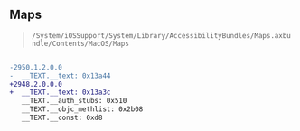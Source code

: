 ## Maps

> `/System/iOSSupport/System/Library/AccessibilityBundles/Maps.axbundle/Contents/MacOS/Maps`

```diff

-2950.1.2.0.0
-  __TEXT.__text: 0x13a44
+2948.2.0.0.0
+  __TEXT.__text: 0x13a3c
   __TEXT.__auth_stubs: 0x510
   __TEXT.__objc_methlist: 0x2b08
   __TEXT.__const: 0xd8

```
